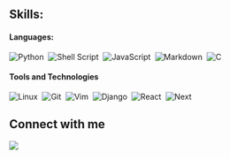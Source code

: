 ## Skills:

#### Languages:

![Python](https://img.shields.io/badge/Python-3776AB?style=for-the-badge&logo=python&logoColor=white)&nbsp;
![Shell Script](https://img.shields.io/badge/Shell_Script-121011?style=for-the-badge&logo=gnu-bash&logoColor=white)&nbsp;
![JavaScript](https://img.shields.io/badge/JavaScript-F7DF1E?style=for-the-badge&logo=javascript&logoColor=black)&nbsp;
![Markdown](https://img.shields.io/badge/markdown-%23000000.svg?style=for-the-badge&logo=markdown&logoColor=white)&nbsp;
![C](https://img.shields.io/badge/Programming-A8B9CC?style=for-the-badge&logo=c&logoColor=white)&nbsp;

#### Tools and Technologies

![Linux](https://img.shields.io/badge/Linux-FCC624?style=for-the-badge&logo=linux&logoColor=black)&nbsp;
![Git](https://img.shields.io/badge/GIT-E44C30?style=for-the-badge&logo=git&logoColor=white)&nbsp;
![Vim](https://img.shields.io/badge/VIM-019733?style=for-the-badge&logo=vim&logoColor=white)&nbsp;
![Django](https://img.shields.io/badge/Django-092E20?style=for-the-badge&logo=django&logoColor=white)&nbsp;
![React](https://img.shields.io/badge/React-61DAFB?style=for-the-badge&logo=react&logoColor=white)&nbsp;
![Next](https://img.shields.io/badge/Next-000000?style=for-the-badge&logo=nextjs&logoColor=white)&nbsp;

## Connect with me

<p align = "center">
  
[<img src="https://img.shields.io/badge/twitter-%1DA1F2.svg?&style=for-the-badge&logo=twitter&logoColor=white&color=blue" />](https://twitter.com/moss_plantt) 
